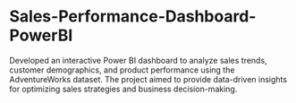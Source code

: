 # Sales-Performance-Dashboard-PowerBI
Developed an interactive Power BI dashboard to analyze sales trends, customer demographics, and product performance using the AdventureWorks dataset. The project aimed to provide data-driven insights for optimizing sales strategies and business decision-making.
